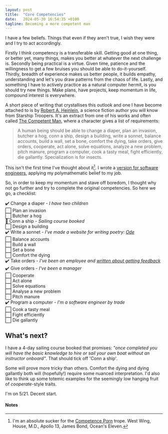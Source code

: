 ```yaml
---
layout: post
title:  "Core Competencies"
date:   2024-05-30 16:54:35 +0100
tagline: Becoming a more competent man
---
```

I have a few beliefs. Things that even if they aren't true, I wish they were and I try to act accordingly. 

Firstly I think competency is a transferable skill. Getting good at one thing, or better yet, many things, makes you better at whatever the next challenge is. Secondly being practical is a virtue. Given time, patience and the willingness to get a few bruises you should be able to do-it-yourself. Thirdly, breadth of experience makes us better people, it builds empathy, understanding and let's you draw patterns from the chaos of life. Lastly, and something I have to actively practice as a natural computer hermit, is you should try new things. Make plans, have projects, keep momentum in life, compound interest is everywhere.

A short piece of writing that crystallises this outlook and one I have become attached to is by [Robert A. Heinlein](https://en.wikipedia.org/wiki/Robert_A._Heinlein), a science fiction author you will know from Starship Troopers. It's an extract from one of his works and often called [The Competent Man](https://en.wikipedia.org/wiki/Robert_A._Heinlein#The_Competent_Man), where a character gives a list of requirements:

> A human being should be able to change a diaper, plan an invasion, butcher a hog, conn a ship, design a building, write a sonnet, balance accounts, build a wall, set a bone, comfort the dying, take orders, give orders, cooperate, act alone, solve equations, analyze a new problem, pitch manure, program a computer, cook a tasty meal, fight efficiently, die gallantly. Specialization is for insects.

This isn't the first time I've thought about it[^trope]. I wrote a [version for software engineers](/the-competent-developer), applying my polymathematic belief to my job.

So, in order to keep my momentum and stave off boredom, I thought why not go further and try to complete the original competencies. So here we go, a checklist:

:heavy_check_mark: Change a diaper - *I have two children*  
:white_large_square: Plan an invasion  
:white_large_square: Butcher a hog  
:construction: Conn a ship - *Sailing course booked*  
:white_large_square: Design a building  
:heavy_check_mark: Write a sonnet - *I've made a website for writing poetry: [Ode](https://jonathanfinerty.com/ode)*  
:white_large_square: Balance accounts  
:white_large_square: Build a wall  
:white_large_square: Set a bone  
:white_large_square: Comfort the dying  
:heavy_check_mark: Take orders - *I've been an employee and [written about getting feedback](https://medium.com/@jonfinerty/getting-feedback-is-a-skill-74a39b8f09b7)*  
:heavy_check_mark: Give orders - *I've been a manager*  
:white_large_square: Cooperate  
:white_large_square: Act alone  
:white_large_square: Solve equations  
:white_large_square: Analyse a new problem  
:white_large_square: Pitch manure  
:heavy_check_mark: Program a computer - *I'm a software engineer by trade*  
:white_large_square: Cook a tasty meal  
:white_large_square: Fight efficiently  
:white_large_square: Die gallantly  


## What's next?

I have a 4-day sailing course booked that promises: *"once completed you will have the basic knowledge to hire or sail your own boat without an instructor onboard"*. That should tick off 'Conn a ship'.

Some will prove more tricky than others. Comfort the dying and dying gallantly both will (hopefully!) require some nuanced interpretation. I'd also like to think up some totemic examples for the seemingly low hanging fruit of *cooperate*-style traits.  

I'm on 5/21. Decent start.


#### Notes

[^trope]: I'm an absolute sucker for the [Competence Porn](https://tvtropes.org/pmwiki/pmwiki.php/Main/CompetencePorn) trope. West Wing, House, M.D., Apollo 13, James Bond, Ocean's Eleven.